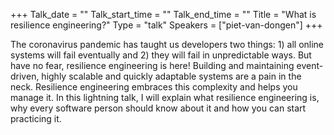 +++
Talk_date = ""
Talk_start_time = ""
Talk_end_time = ""
Title = "What is resilience engineering?"
Type = "talk"
Speakers = ["piet-van-dongen"]
+++

The coronavirus pandemic has taught us developers two things: 1) all online systems will fail eventually and 2) they will fail in unpredictable ways. But have no fear, resilience engineering is here! Building and maintaining event-driven, highly scalable and quickly adaptable systems are a pain in the neck. Resilience engineering embraces this complexity and helps you manage it. In this lightning talk, I will explain what resilience engineering is, why every software person should know about it and how you can start practicing it.